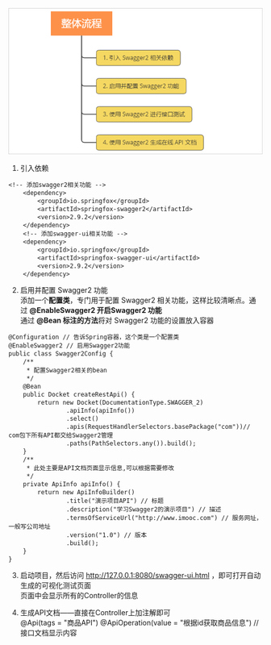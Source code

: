 ![Alt text](picture/img.png) 
1. 引入依赖
```
<!-- 添加swagger2相关功能 -->
   	<dependency>
   		<groupId>io.springfox</groupId>
   		<artifactId>springfox-swagger2</artifactId>
   		<version>2.9.2</version>
   	</dependency>
   	<!-- 添加swagger-ui相关功能 -->
   	<dependency>
   		<groupId>io.springfox</groupId>
   		<artifactId>springfox-swagger-ui</artifactId>
   		<version>2.9.2</version>
   	</dependency>
```  

2. 启用并配置 Swagger2 功能  
   添加一个**配置类**，专门用于配置 Swagger2 相关功能，这样比较清晰点。通过 **@EnableSwagger2 开启Swagger2 功能**  
   通过 **@Bean 标注的方法**将对 Swagger2 功能的设置放入容器
```
@Configuration // 告诉Spring容器，这个类是一个配置类
@EnableSwagger2 // 启用Swagger2功能
public class Swagger2Config {
	/**
	 * 配置Swagger2相关的bean
	 */
	@Bean
	public Docket createRestApi() {
		return new Docket(DocumentationType.SWAGGER_2)
				.apiInfo(apiInfo())
				.select()
				.apis(RequestHandlerSelectors.basePackage("com"))// com包下所有API都交给Swagger2管理
				.paths(PathSelectors.any()).build();
	}
	/**
	 * 此处主要是API文档页面显示信息,可以根据需要修改
	 */
	private ApiInfo apiInfo() {
		return new ApiInfoBuilder()
				.title("演示项目API") // 标题
				.description("学习Swagger2的演示项目") // 描述
				.termsOfServiceUrl("http://www.imooc.com") // 服务网址，一般写公司地址
				.version("1.0") // 版本
				.build();
	}
}
``` 
3. 启动项目，然后访问 http://127.0.0.1:8080/swagger-ui.html ，即可打开自动生成的可视化测试页面  
页面中会显示所有的Controller的信息  
   
4. 生成API文档——直接在Controller上加注解即可  
   @Api(tags = "商品API")
   @ApiOperation(value = "根据id获取商品信息") // 接口文档显示内容
